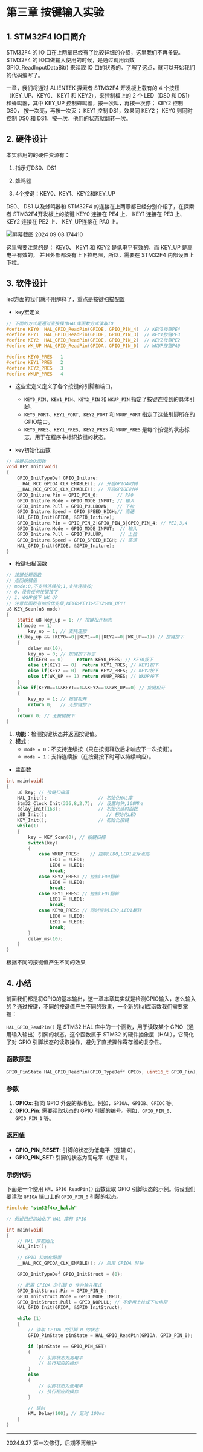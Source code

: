 # 第三章 按键输入实验

## 1. STM32F4 IO口简介

STM32F4 的 IO 口在上两章已经有了比较详细的介绍，这里我们不再多说。 STM32F4 的 IO口做输入使用的时候，是通过调用函数 GPIO_ReadInputDataBit() 来读取 IO 口的状态的。了解了这点，就可以开始我们的代码编写了。

一章，我们将通过 ALIENTEK 探索者 STM32F4 开发板上载有的 4 个按钮（KEY_UP、KEY0、 KEY1 和 KEY2），来控制板上的 2 个 LED（DS0 和 DS1） 和蜂鸣器，其中 KEY_UP 控制蜂鸣器，按一次叫，再按一次停； KEY2 控制 DS0， 按一次亮，再按一次灭； KEY1 控制 DS1，效果同 KEY2； KEY0 则同时控制 DS0 和 DS1，按一次，他们的状态就翻转一次。

## 2. 硬件设计

本实验用的的硬件资源有：

1. 指示灯DS0、DS1

2. 蜂鸣器

3. 4个按键：KEY0、KEY1、KEY2和KEY_UP

DS0、 DS1 以及蜂鸣器和 STM32F4 的连接在上两章都已经分别介绍了，在探索者 STM32F4开发板上的按键 KEY0 连接在 PE4 上、 KEY1 连接在 PE3 上、 KEY2 连接在 PE2 上、 KEY_UP连接在 PA0 上。

![屏幕截图 2024 09 08 174410](https://img.picgo.net/2024/09/08/-2024-09-08-1744104aab46fd1faeb27c.png)

这里需要注意的是： KEY0、 KEY1 和 KEY2 是低电平有效的，而 KEY_UP 是高电平有效的， 并且外部都没有上下拉电阻，所以，需要在 STM32F4 内部设置上下拉。

## 3. 软件设计

led方面的我们就不用解释了，重点是按键扫描配置

- key宏定义

```c
// 下面的方式是通过直接操作HAL库函数方式读取IO
#define KEY0  HAL_GPIO_ReadPin(GPIOE, GPIO_PIN_4)  // KEY0按键PE4
#define KEY1  HAL_GPIO_ReadPin(GPIOE, GPIO_PIN_3)  // KEY1按键PE3
#define KEY2  HAL_GPIO_ReadPin(GPIOE, GPIO_PIN_2)  // KEY2按键PE2
#define WK_UP HAL_GPIO_ReadPin(GPIOA, GPIO_PIN_0)  // WKUP按键PA0

#define KEY0_PRES   1
#define KEY1_PRES   2
#define KEY2_PRES   3
#define WKUP_PRES   4
```

- 这些宏定义定义了各个按键的引脚和端口。
  
  - `KEY0_PIN`、`KEY1_PIN`、`KEY2_PIN` 和 `WKUP_PIN` 指定了按键连接到的具体引脚。
  - `KEY0_PORT`、`KEY1_PORT`、`KEY2_PORT` 和 `WKUP_PORT` 指定了这些引脚所在的GPIO端口。
  - `KEY0_PRES`、`KEY1_PRES`、`KEY2_PRES` 和 `WKUP_PRES` 是每个按键的状态标志，用于在程序中标识按键的状态。

- key初始化函数

```c
// 按键初始化函数
void KEY_Init(void)
{
    GPIO_InitTypeDef GPIO_Initure;
    __HAL_RCC_GPIOA_CLK_ENABLE(); // 开启GPIOA时钟
    __HAL_RCC_GPIOE_CLK_ENABLE(); // 开启GPIOE时钟
    GPIO_Initure.Pin = GPIO_PIN_0;       // PA0
    GPIO_Initure.Mode = GPIO_MODE_INPUT; // 输入
    GPIO_Initure.Pull = GPIO_PULLDOWN;   // 下拉
    GPIO_Initure.Speed = GPIO_SPEED_HIGH;// 高速
    HAL_GPIO_Init(GPIOA, &GPIO_Initure);
    GPIO_Initure.Pin = GPIO_PIN_2|GPIO_PIN_3|GPIO_PIN_4; // PE2,3,4
    GPIO_Initure.Mode = GPIO_MODE_INPUT;  // 输入
    GPIO_Initure.Pull = GPIO_PULLUP;      // 上拉
    GPIO_Initure.Speed = GPIO_SPEED_HIGH; // 高速
    HAL_GPIO_Init(GPIOE, &GPIO_Initure);
}
```

- 按键扫描函数

```c
// 按键处理函数
// 返回按键值
// mode:0,不支持连续按;1,支持连续按;
// 0，没有任何按键按下
// 1，WKUP按下 WK_UP
// 注意此函数有响应优先级,KEY0>KEY1>KEY2>WK_UP!!
u8 KEY_Scan(u8 mode)
{
    static u8 key_up = 1; // 按键松开标志
    if(mode == 1)
        key_up = 1; // 支持连按
    if(key_up && (KEY0==0||KEY1==0||KEY2==0||WK_UP==1)) // 按键按下
    {
        delay_ms(10);
        key_up = 0; // 按键按下标志
        if(KEY0 == 0)     return KEY0_PRES; // KEY0按下
        else if(KEY1 == 0)  return KEY1_PRES; // KEY1按下
        else if(KEY2 == 0)  return KEY2_PRES; // KEY2按下
        else if(WK_UP == 1) return WKUP_PRES; // WKUP按下
    }
    else if(KEY0==1&&KEY1==1&&KEY2==1&&WK_UP==0) // 按键松开
    {
        key_up = 1; // 按键松开
        return 0;   // 无按键按下
    }
    return 0; // 无按键按下
}
```

1. **功能**：检测按键状态并返回按键值。
2. **模式**：
   - `mode = 0`：不支持连续按（只在按键释放后才响应下一次按键）。
   - `mode = 1`：支持连续按（在按键按下时可以持续响应）。
- 主函数

```c
int main(void)
{
    u8 key; // 按键扫描值
    HAL_Init();                   // 初始化HAL库    
    Stm32_Clock_Init(336,8,2,7);  // 设置时钟,168Mhz
    delay_init(168);              // 初始化延时函数
    LED_Init();                      // 初始化LED    
    KEY_Init();                   // 初始化按键
    while(1)
    {
        key = KEY_Scan(0); // 按键扫描
        switch(key)
        {                 
            case WKUP_PRES:    // 控制LED0,LED1互斥点亮
                LED1 = !LED1;
                LED0 = !LED1;
                break;
            case KEY2_PRES: // 控制LED0翻转
                LED0 = !LED0;
                break;
            case KEY1_PRES: // 控制LED1翻转     
                LED1 = !LED1;
                break;
            case KEY0_PRES: // 同时控制LED0,LED1翻转 
                LED0 = !LED0;
                LED1 = !LED1;
                break;
        }
        delay_ms(10);
    }
}
```

根据不同的按键值产生不同的效果

## 4. 小结

前面我们都是将GPIO的基本输出，这一章本章其实就是检测GPIO输入，怎么输入的？通过按键，不同的按键值产生不同的效果，一个新的hal库函数我们需要掌握：

`HAL_GPIO_ReadPin()` 是 STM32 HAL 库中的一个函数，用于读取某个 GPIO（通用输入输出）引脚的状态。这个函数属于 STM32 的硬件抽象层（HAL），它简化了对 GPIO 引脚状态的读取操作，避免了直接操作寄存器的复杂性。

### 函数原型

```c
GPIO_PinState HAL_GPIO_ReadPin(GPIO_TypeDef* GPIOx, uint16_t GPIO_Pin);
```

### 参数

1. **GPIOx**: 指向 GPIO 外设的基地址。例如，`GPIOA`、`GPIOB`、`GPIOC` 等。
2. **GPIO_Pin**: 需要读取状态的 GPIO 引脚的编号。例如，`GPIO_PIN_0`、`GPIO_PIN_1` 等。

### 返回值

- **GPIO_PIN_RESET**: 引脚的状态为低电平（逻辑 0）。
- **GPIO_PIN_SET**: 引脚的状态为高电平（逻辑 1）。

### 示例代码

下面是一个使用 `HAL_GPIO_ReadPin()` 函数读取 GPIO 引脚状态的示例。假设我们要读取 `GPIOA` 端口上的 `GPIO_PIN_0` 引脚的状态。

```c
#include "stm32f4xx_hal.h"

// 假设已经初始化了 HAL 库和 GPIO

int main(void)
{
    // HAL 库初始化
    HAL_Init();

    // GPIO 初始化配置
    __HAL_RCC_GPIOA_CLK_ENABLE(); // 启用 GPIOA 时钟

    GPIO_InitTypeDef GPIO_InitStruct = {0};

    // 配置 GPIOA 的引脚 0 作为输入模式
    GPIO_InitStruct.Pin = GPIO_PIN_0;
    GPIO_InitStruct.Mode = GPIO_MODE_INPUT;
    GPIO_InitStruct.Pull = GPIO_NOPULL; // 不使用上拉或下拉电阻
    HAL_GPIO_Init(GPIOA, &GPIO_InitStruct);

    while (1)
    {
        // 读取 GPIOA 的引脚 0 的状态
        GPIO_PinState pinState = HAL_GPIO_ReadPin(GPIOA, GPIO_PIN_0);

        if (pinState == GPIO_PIN_SET)
        {
            // 引脚状态为高电平
            // 执行相应的操作
        }
        else
        {
            // 引脚状态为低电平
            // 执行相应的操作
        }

        // 延时
        HAL_Delay(100); // 延时 100ms
    }
}
```

---

2024.9.27 第一次修订，后期不再维护
